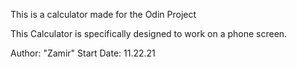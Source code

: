 This is a calculator made for the Odin Project


This Calculator is specifically designed to work on a phone screen. 

Author: "Zamir"
Start Date: 11.22.21
